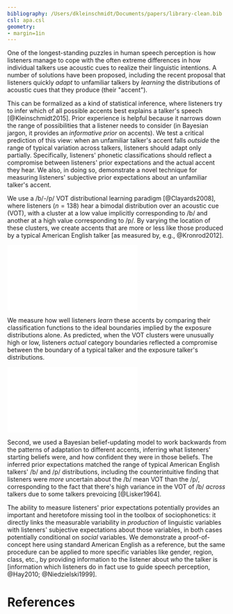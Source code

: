 ```yaml
---
bibliography: /Users/dkleinschmidt/Documents/papers/library-clean.bib
csl: apa.csl
geometry:
- margin=1in
---
```


One of the longest-standing puzzles in human speech perception is how listeners manage to cope with the often extreme differences in how individual talkers use acoustic cues to realize their linguistic intentions.  A number of solutions have been proposed, including the recent proposal that listeners quickly _adapt_ to unfamiliar talkers by _learning_ the distributions of acoustic cues that they produce (their "accent").

This can be formalized as a kind of statistical inference, where listeners try to infer which of all possible accents best explains a talker's speech [@Kleinschmidt2015]. Prior experience is helpful because it narrows down the range of possibilities that a listener needs to consider (in Bayesian jargon, it provides an _informative prior_ on accents). We test a critical prediction of this view: when an unfamiliar talker's accent falls _outside_ the range of typical variation across talkers, listeners should adapt only partially. Specifically, listeners' phonetic classifications should reflect a compromise between listeners' prior expectations and the actual accent they hear. We also, in doing so, demonstrate a novel technique for measuring listeners' subjective prior expectations about an unfamiliar talker's accent.

We use a /b/-/p/ VOT distributional learning paradigm [@Clayards2008], where listeners ($n=138$) hear a bimodal distribution over an acoustic cue (VOT), with a cluster at a low value implicitly corresponding to /b/ and another at a high value corresponding to /p/.  By varying the location of these clusters, we create accents that are more or less like those produced by a typical American English talker [as measured by, e.g., @Kronrod2012].

![Listeners heard one of these five synthetic "accents", which differed only in the location of (implied) /b/ and /p/ clusters of VOTs (colored histograms) relative to a typical English talkers' VOT distributions (dashed black lines).
](../nips_2015/kleinschmidt_infer_priors_files/figure-latex/input-vs-prior-stats-1.pdf)

We measure how well listeners _learn_ these accents by comparing their classification functions to the ideal boundaries implied by the exposure distributions alone.  As predicted, when the VOT clusters were unusually high or low, listeners _actual_ category boundaries reflected a compromise between the boundary of a typical talker and the exposure talker's distributions.

![After exposure, listeners' /b/-/p/ classifications (thin lines) reflected a compromise between the typical (dashed black) and experimental (dashed colored).
](../nips_2015/kleinschmidt_infer_priors_files/figure-latex/supunsup-belief-updating-qualitative-1.pdf)

Second, we used a Bayesian belief-updating model to work backwards from the patterns of adaptation to different accents, inferring what listeners' starting beliefs were, and how confident they were in those beliefs.  The inferred prior expectations matched the range of typical American English talkers' /b/ and /p/ distributions, including the counterintuitive finding that listeners were _more_ uncertain about the /b/ mean VOT than the /p/, corresponding to the fact that there's high variance in the VOT of /b/ _across_ talkers due to some talkers prevoicing [@Lisker1964].

The ability to measure listeners' prior expectations potentially provides an important and heretofore missing tool in the toolbox of sociophonetics: it directly links the measurable variability in _production_ of linguistic variables with listeners' subjective expectations about those variables, in both cases potentially conditional on _social_ variables.  We demonstrate a proof-of-concept here using standard American English as a reference, but the same procedure can be applied to more specific variables like gender, region, class, etc., by providing information to the listener about _who_ the talker is [information which listeners do in fact use to guide speech perception, @Hay2010; @Niedzielski1999].


# References
